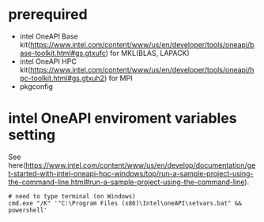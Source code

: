 # prerequired

* intel OneAPI Base kit(https://www.intel.com/content/www/us/en/developer/tools/oneapi/base-toolkit.html#gs.gtxufc) for MKL(BLAS, LAPACK)
* intel OneAPI HPC kit(https://www.intel.com/content/www/us/en/developer/tools/oneapi/hpc-toolkit.html#gs.gtxuh2) for MPI
* pkgconfig

# intel OneAPI enviroment variables setting
See here(https://www.intel.com/content/www/us/en/develop/documentation/get-started-with-intel-oneapi-hpc-windows/top/run-a-sample-project-using-the-command-line.html#run-a-sample-project-using-the-command-line).

```
# need to type terminal (on Windows)
cmd.exe "/K" '"C:\Program Files (x86)\Intel\oneAPI\setvars.bat" && powershell'
```